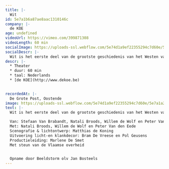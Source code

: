 ```yaml
---
title: |-
  Wit
id: 5e7a1b6a87ae8aac1310146c
company: |-
  de KOE
age: undefined
videoUrl: https://vimeo.com/399871308
videoLength: 60 min
socialImage: https://uploads-ssl.webflow.com/5e74d1a9ef22355294c7d60e/5e7a1a238b6b961c1fc0e07d_DeKoe_Wit.jpg
socialDescr: |-
  Wit is het eerste deel van de grootste geschiedenis van het Westen van de KOE. In Wit zoeken we, om te beginnen, naar een nieuwe onbevangenheid, proberen we terug te gaan naar het - voor ons in ieder geval toen nog - ideologieloze witte Westen van onze jeugd. We willen kijken óf en hoe lang we het volhouden: de vertelling zonder dubbele bodem, zonder politieke agenda of verborgen kunstjargon. Of we het überhaupt nog wel kunnen: Blanco.
descr: |-
  * Theater
  * duur: 60 min
  * taal: Nederlands
  * [de KOE](http://www.dekoe.be)

  ‍
recordedAt: |-
  De Grote Post, Oostende
image: https://uploads-ssl.webflow.com/5e74d1a9ef22355294c7d60e/5e7a1a238b6b961c1fc0e07d_DeKoe_Wit.jpg
text: |-
  Wit is het eerste deel van de grootste geschiedenis van het Westen van de KOE. In Wit zoeken we, om te beginnen, naar een nieuwe onbevangenheid, proberen we terug te gaan naar het - voor ons in ieder geval toen nog - ideologieloze witte Westen van onze jeugd. We willen kijken óf en hoe lang we het volhouden: de vertelling zonder dubbele bodem, zonder politieke agenda of verborgen kunstjargon. Of we het überhaupt nog wel kunnen: Blanco.

  Van: Stefaan Van Brabandt, Natali Broods, Willem de Wolf en Peter Van den Eede
  Met: Natali Broods, Willem de Wolf en Peter Van den Eede  
  Scenografie & lichtontwerp: Matthias de Koning
  Uitvoering licht-en klankdecor: Bram De Vreese en Pol Geusens  
  Productieleiding: Marlene De Smet
  Met steun van de Vlaamse overheid
  

  Opname door Beeldstorm olv Jan Bosteels
---
```

